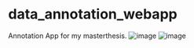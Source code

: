 # data_annotation_webapp
Annotation App for my masterthesis.
![image](https://user-images.githubusercontent.com/46745783/216367375-045bb465-6f88-4650-a4f3-5b03e5eb37c1.png)
![image](https://user-images.githubusercontent.com/46745783/216367445-18937832-8ecf-4f37-bd31-94f775031d6b.png)

